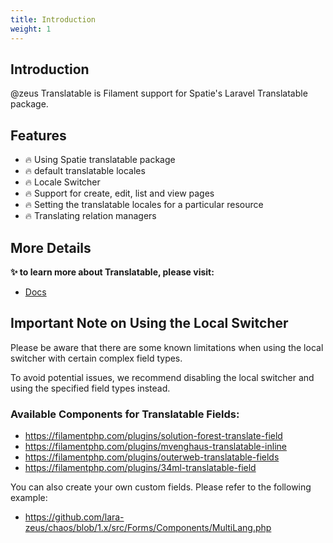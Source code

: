 ```yaml
---
title: Introduction
weight: 1
---
```


## Introduction
@zeus Translatable is Filament support for Spatie's Laravel Translatable package.

## Features

- 🔥 Using Spatie translatable package
- 🔥 default translatable locales
- 🔥 Locale Switcher
- 🔥 Support for create, edit, list and view pages
- 🔥 Setting the translatable locales for a particular resource
- 🔥 Translating relation managers

## More Details

**✨ to learn more about Translatable, please visit:**

- [Docs](https://larazeus.com/docs/translatable)

## Important Note on Using the Local Switcher

Please be aware that there are some known limitations when using the local switcher with certain complex field types. 

To avoid potential issues, we recommend disabling the local switcher and using the specified field types instead.

### Available Components for Translatable Fields:

* https://filamentphp.com/plugins/solution-forest-translate-field
* https://filamentphp.com/plugins/mvenghaus-translatable-inline
* https://filamentphp.com/plugins/outerweb-translatable-fields
* https://filamentphp.com/plugins/34ml-translatable-field

You can also create your own custom fields. Please refer to the following example:

* https://github.com/lara-zeus/chaos/blob/1.x/src/Forms/Components/MultiLang.php


